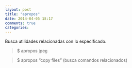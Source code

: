 ```yaml
---
layout: post
title: "apropos"
date: 2014-04-05 18:17
comments: true
categories: 
---
```

Busca utilidades relacionadas con lo especificado.

>$ apropos jpeg

>$ apropos “copy files”  (busca comandos relacionados)

